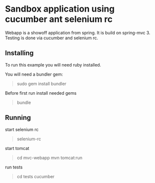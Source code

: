 # Sandbox application using cucumber ant selenium rc

Webapp is a showoff application from spring. It is build on spring-mvc 3.
Testing is done via cucumber and selenium rc.

## Installing

To run this example you will need ruby installed.

You will need a bundler gem: 
> sudo gem install bundler

Before first run install needed gems
> bundle

## Running

start selenium rc
> selenium-rc

start tomcat
> cd mvc-webapp
> mvn tomcat:run

run tests
> cd tests
> cucumber
